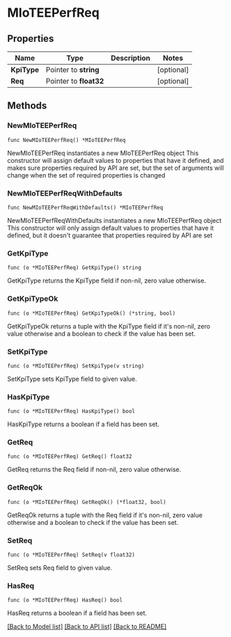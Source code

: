 # MIoTEEPerfReq

## Properties

Name | Type | Description | Notes
------------ | ------------- | ------------- | -------------
**KpiType** | Pointer to **string** |  | [optional] 
**Req** | Pointer to **float32** |  | [optional] 

## Methods

### NewMIoTEEPerfReq

`func NewMIoTEEPerfReq() *MIoTEEPerfReq`

NewMIoTEEPerfReq instantiates a new MIoTEEPerfReq object
This constructor will assign default values to properties that have it defined,
and makes sure properties required by API are set, but the set of arguments
will change when the set of required properties is changed

### NewMIoTEEPerfReqWithDefaults

`func NewMIoTEEPerfReqWithDefaults() *MIoTEEPerfReq`

NewMIoTEEPerfReqWithDefaults instantiates a new MIoTEEPerfReq object
This constructor will only assign default values to properties that have it defined,
but it doesn't guarantee that properties required by API are set

### GetKpiType

`func (o *MIoTEEPerfReq) GetKpiType() string`

GetKpiType returns the KpiType field if non-nil, zero value otherwise.

### GetKpiTypeOk

`func (o *MIoTEEPerfReq) GetKpiTypeOk() (*string, bool)`

GetKpiTypeOk returns a tuple with the KpiType field if it's non-nil, zero value otherwise
and a boolean to check if the value has been set.

### SetKpiType

`func (o *MIoTEEPerfReq) SetKpiType(v string)`

SetKpiType sets KpiType field to given value.

### HasKpiType

`func (o *MIoTEEPerfReq) HasKpiType() bool`

HasKpiType returns a boolean if a field has been set.

### GetReq

`func (o *MIoTEEPerfReq) GetReq() float32`

GetReq returns the Req field if non-nil, zero value otherwise.

### GetReqOk

`func (o *MIoTEEPerfReq) GetReqOk() (*float32, bool)`

GetReqOk returns a tuple with the Req field if it's non-nil, zero value otherwise
and a boolean to check if the value has been set.

### SetReq

`func (o *MIoTEEPerfReq) SetReq(v float32)`

SetReq sets Req field to given value.

### HasReq

`func (o *MIoTEEPerfReq) HasReq() bool`

HasReq returns a boolean if a field has been set.


[[Back to Model list]](../README.md#documentation-for-models) [[Back to API list]](../README.md#documentation-for-api-endpoints) [[Back to README]](../README.md)


